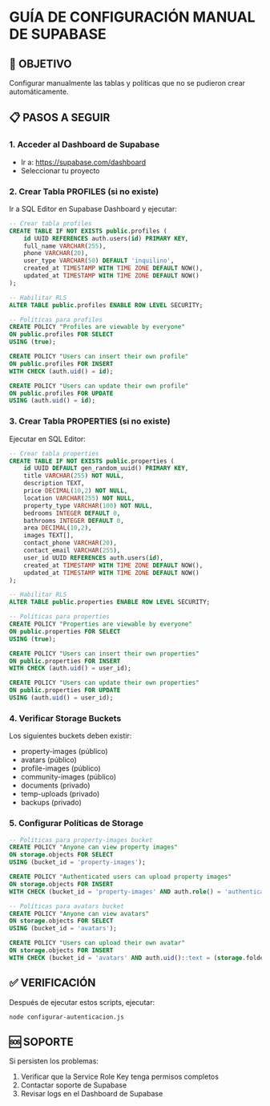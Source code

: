 # GUÍA DE CONFIGURACIÓN MANUAL DE SUPABASE

## 🎯 OBJETIVO
Configurar manualmente las tablas y políticas que no se pudieron crear automáticamente.

## 📋 PASOS A SEGUIR

### 1. Acceder al Dashboard de Supabase
- Ir a: https://supabase.com/dashboard
- Seleccionar tu proyecto

### 2. Crear Tabla PROFILES (si no existe)
Ir a SQL Editor en Supabase Dashboard y ejecutar:

```sql
-- Crear tabla profiles
CREATE TABLE IF NOT EXISTS public.profiles (
    id UUID REFERENCES auth.users(id) PRIMARY KEY,
    full_name VARCHAR(255),
    phone VARCHAR(20),
    user_type VARCHAR(50) DEFAULT 'inquilino',
    created_at TIMESTAMP WITH TIME ZONE DEFAULT NOW(),
    updated_at TIMESTAMP WITH TIME ZONE DEFAULT NOW()
);

-- Habilitar RLS
ALTER TABLE public.profiles ENABLE ROW LEVEL SECURITY;

-- Políticas para profiles
CREATE POLICY "Profiles are viewable by everyone" 
ON public.profiles FOR SELECT 
USING (true);

CREATE POLICY "Users can insert their own profile" 
ON public.profiles FOR INSERT 
WITH CHECK (auth.uid() = id);

CREATE POLICY "Users can update their own profile" 
ON public.profiles FOR UPDATE 
USING (auth.uid() = id);
```

### 3. Crear Tabla PROPERTIES (si no existe)
Ejecutar en SQL Editor:

```sql
-- Crear tabla properties
CREATE TABLE IF NOT EXISTS public.properties (
    id UUID DEFAULT gen_random_uuid() PRIMARY KEY,
    title VARCHAR(255) NOT NULL,
    description TEXT,
    price DECIMAL(10,2) NOT NULL,
    location VARCHAR(255) NOT NULL,
    property_type VARCHAR(100) NOT NULL,
    bedrooms INTEGER DEFAULT 0,
    bathrooms INTEGER DEFAULT 0,
    area DECIMAL(10,2),
    images TEXT[],
    contact_phone VARCHAR(20),
    contact_email VARCHAR(255),
    user_id UUID REFERENCES auth.users(id),
    created_at TIMESTAMP WITH TIME ZONE DEFAULT NOW(),
    updated_at TIMESTAMP WITH TIME ZONE DEFAULT NOW()
);

-- Habilitar RLS
ALTER TABLE public.properties ENABLE ROW LEVEL SECURITY;

-- Políticas para properties
CREATE POLICY "Properties are viewable by everyone" 
ON public.properties FOR SELECT 
USING (true);

CREATE POLICY "Users can insert their own properties" 
ON public.properties FOR INSERT 
WITH CHECK (auth.uid() = user_id);

CREATE POLICY "Users can update their own properties" 
ON public.properties FOR UPDATE 
USING (auth.uid() = user_id);
```

### 4. Verificar Storage Buckets
Los siguientes buckets deben existir:
- property-images (público)
- avatars (público)
- profile-images (público)
- community-images (público)
- documents (privado)
- temp-uploads (privado)
- backups (privado)

### 5. Configurar Políticas de Storage
```sql
-- Políticas para property-images bucket
CREATE POLICY "Anyone can view property images" 
ON storage.objects FOR SELECT 
USING (bucket_id = 'property-images');

CREATE POLICY "Authenticated users can upload property images" 
ON storage.objects FOR INSERT 
WITH CHECK (bucket_id = 'property-images' AND auth.role() = 'authenticated');

-- Políticas para avatars bucket
CREATE POLICY "Anyone can view avatars" 
ON storage.objects FOR SELECT 
USING (bucket_id = 'avatars');

CREATE POLICY "Users can upload their own avatar" 
ON storage.objects FOR INSERT 
WITH CHECK (bucket_id = 'avatars' AND auth.uid()::text = (storage.foldername(name))[1]);
```

## ✅ VERIFICACIÓN
Después de ejecutar estos scripts, ejecutar:
```bash
node configurar-autenticacion.js
```

## 🆘 SOPORTE
Si persisten los problemas:
1. Verificar que la Service Role Key tenga permisos completos
2. Contactar soporte de Supabase
3. Revisar logs en el Dashboard de Supabase
